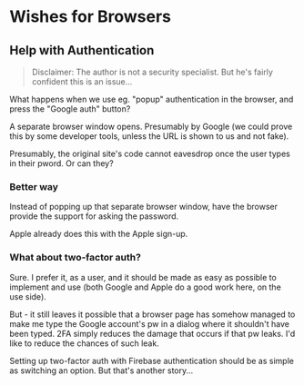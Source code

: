 # Wishes for Browsers

## Help with Authentication

>Disclaimer: The author is not a security specialist. But he's fairly confident this is an issue...

What happens when we use eg. "popup" authentication in the browser, and press the "Google auth" button? 

A separate browser window opens. Presumably by Google (we could prove this by some developer tools, unless the URL is shown to us and not fake).

Presumably, the original site's code cannot eavesdrop once the user types in their pword. Or can they?

### Better way

Instead of popping up that separate browser window, have the browser provide the support for asking the password.

Apple already does this with the Apple sign-up.


### What about two-factor auth?

Sure. I prefer it, as a user, and it should be made as easy as possible to implement and use (both Google and Apple do a good work here, on the use side).

But - it still leaves it possible that a browser page has somehow managed to make me type the Google account's pw in a dialog where it shouldn't have been typed. 2FA simply reduces the damage that occurs if that pw leaks. I'd like to reduce the chances of such leak.

Setting up two-factor auth with Firebase authentication should be as simple as switching an option. But that's another story...

